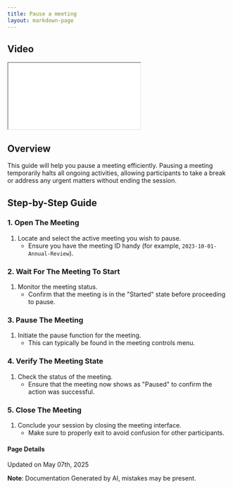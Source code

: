 ```yaml
---
title: Pause a meeting
layout: markdown-page
---
```


## Video 
<div class="container my-5">
	<div class="embed-responsive embed-responsive-16by9">
		<iframe class="embed-responsive-item" src="..\media\meetings\pause_a_meeting\Pause_a_meeting.webm" allowfullscreen></iframe>
	</div>
</div>

## Overview
This guide will help you pause a meeting efficiently. Pausing a meeting temporarily halts all ongoing activities, allowing participants to take a break or address any urgent matters without ending the session.

## Step-by-Step Guide

### 1. Open The Meeting
1. Locate and select the active meeting you wish to pause. 
   - Ensure you have the meeting ID handy (for example, `2023-10-01-Annual-Review`).
   
### 2. Wait For The Meeting To Start
1. Monitor the meeting status. 
   - Confirm that the meeting is in the "Started" state before proceeding to pause.

### 3. Pause The Meeting
1. Initiate the pause function for the meeting. 
   - This can typically be found in the meeting controls menu.

### 4. Verify The Meeting State
1. Check the status of the meeting.
   - Ensure that the meeting now shows as "Paused" to confirm the action was successful.

### 5. Close The Meeting
1. Conclude your session by closing the meeting interface.
   - Make sure to properly exit to avoid confusion for other participants.

#### Page Details
Updated on May 07th, 2025

**Note**: Documentation Generated by AI, mistakes may be present.